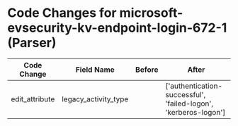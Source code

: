 # Code Changes for microsoft-evsecurity-kv-endpoint-login-672-1 (Parser)

| Code Change | Field Name | Before | After |
|-------------|------------|--------|-------|
| edit_attribute | legacy_activity_type |  | ['authentication-successful', 'failed-logon', 'kerberos-logon'] |